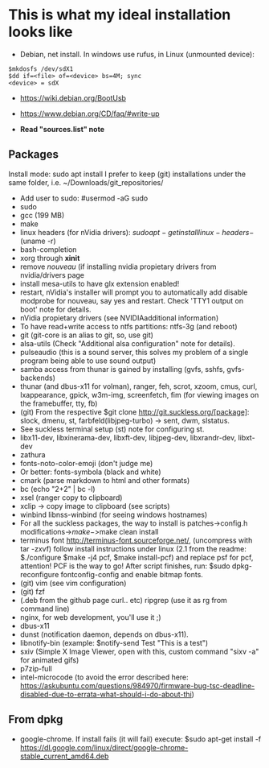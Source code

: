 # This is what my ideal installation looks like

* Debian, net install. In windows use rufus, in Linux (unmounted device):

```
$mkdosfs /dev/sdX1
$dd if=<file> of=<device> bs=4M; sync
<device> = sdX
```

* https://wiki.debian.org/BootUsb
* https://www.debian.org/CD/faq/#write-up 

* **Read "sources.list" note**

## Packages

Install mode: sudo apt install
I prefer to keep (git) installations under the same folder, i.e. ~/Downloads/git_repositories/

* Add user to sudo: #usermod -aG sudo <user>
* sudo
* gcc (199 MB)
* make
* linux headers (for nVidia drivers): $sudo apt-get install linux-headers-$(uname -r)
* bash-completion
* xorg through **xinit**
* remove *nouveau* (if installing nvidia propietary drivers from nvidia/drivers page
* install mesa-utils to have glx extension enabled!
* restart, nVidia's installer will prompt you to automatically add disable modprobe for nouveau, say yes and restart. Check 'TTY1 output on boot' note for details.
* nVidia propietary drivers (see NVIDIAadditional information)
* To have read+write access to ntfs partitions: ntfs-3g (and reboot)
* git (git-core is an alias to git, so, use git)
* alsa-utils (Check "Additional alsa configuration" note for details).
* pulseaudio (this is a sound server, this solves my problem of a single program being able to use sound output)
* samba access from thunar is gained by installing (gvfs, sshfs, gvfs-backends)
* thunar (and dbus-x11 for volman), ranger, feh, scrot, xzoom, cmus, curl, lxappearance, gpick, w3m-img, screenfetch, fim (for viewing images on the framebuffer, tty, fb)
* (git) From the respective $git clone http://git.suckless.org/[package]: slock, dmenu, st, farbfeld(libjpeg-turbo) -> sent, dwm, slstatus.
* See suckless terminal setup (st) note for configuring st.
* libx11-dev, libxinerama-dev, libxft-dev, libjpeg-dev, libxrandr-dev, libxt-dev
* zathura
* fonts-noto-color-emoji (don't judge me)
* Or better: fonts-symbola (black and white)
* cmark (parse markdown to html and other formats)
* bc (echo "2+2" | bc -l)
* xsel (ranger copy to clipboard)
* xclip -> copy image to clipboard (see scripts)
* winbind libnss-winbind (for seeing windows hostnames)
* For all the suckless packages, the way to install is patches->config.h modifications->$make->$make clean install
* terminus font http://terminus-font.sourceforge.net/, (uncompress with tar -zxvf) follow install instructions under linux (2.1 from the readme: $./configure $make -j4 pcf, $make install-pcf) and replace psf for pcf, attention! PCF is the way to go! After script finishes, run: $sudo dpkg-reconfigure fontconfig-config and enable bitmap fonts.
* (git) vim (see vim configuration)
* (git) fzf
* (.deb from the github page curl.. etc) ripgrep (use it as rg from command line)
* nginx, for web development, you'll use it ;)
* dbus-x11
* dunst (notification daemon, depends on dbus-x11).
* libnotify-bin (example: $notify-send Test "This is a test")
* sxiv (Simple X Image Viewer, open with this, custom command "sixv -a" for animated gifs)
* p7zip-full
* intel-microcode (to avoid the error described here: https://askubuntu.com/questions/984970/firmware-bug-tsc-deadline-disabled-due-to-errata-what-should-i-do-about-thi)

## From dpkg

* google-chrome. If install fails (it will fail) execute: $sudo apt-get install -f
https://dl.google.com/linux/direct/google-chrome-stable_current_amd64.deb

